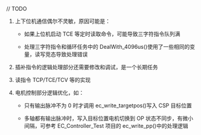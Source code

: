 // TODO

1. 上下位机通信偶尔不灵敏，原因可能是：

   - 如果上位机启动 TCE 等定时读取命令，可能导致三字符指令队列满

   - 处理三字符指令和循环任务中的 DealWith_4096us()使用了一些相同的变量，读写竞态导致处理错误

2. 插补指令的逻辑处理部分还需要修改和调试，是一个长期任务

3. 读指令 TCP/TCE/TCV 等的实现

4. 电机控制部分逻辑优化，如：

   - 只有输出脉冲不为 0 时才调用 ec_write_targetpos()写入 CSP 目标位置

   - 多轴都有输出脉冲时，写入目标位置电机切换到 OP 状态不同步，有微小间隔，可参考 EC_Controller_Test 项目的 ec_write_pp()中的处理逻辑
